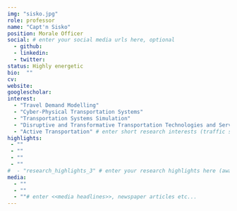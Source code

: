 ```yaml
---
img: "sisko.jpg"
role: professor
name: "Capt'n Sisko"
position: Morale Officer
social: # enter your social media urls here, optional
  - github: 
  - linkedin: 
  - twitter: 
status: Highly energetic
bio:  ""
cv: 
website: 
googlescholar: 
interest:
  - "Travel Demand Modelling"
  - "Cyber-Physical Transportation Systems"
  - "Transportation Systems Simulation"
  - "Disruptive and Transformative Transportation Technologies and Services"
  - "Active Transportation" # enter short research interests (traffic signal, CAV, etc.), optional
highlights:
 - ""
 - ""
 - ""
 - ""
#  - "research_highlights_3" # enter your research highlights here (awards, achievements, etc.), optional
media:
  - ""
  - "" 
  - ""# enter <<media headlines>>, newspaper articles etc...
---
```

